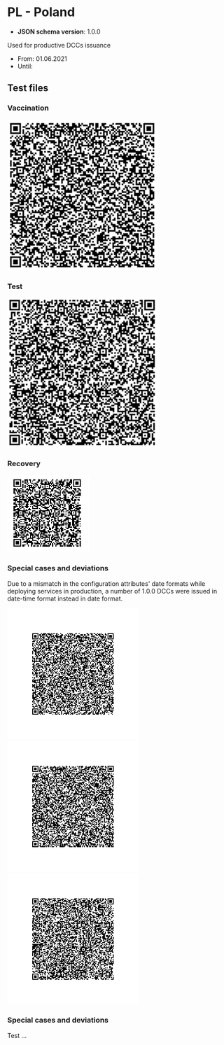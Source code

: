 # PL - Poland

* **JSON schema version**: 1.0.0

Used for productive DCCs issuance
* From: 01.06.2021
* Until:

## Test files

### Vaccination

![VAC](VAC.png)

### Test

![TEST](TEST.png)

### Recovery

![REC](REC.png)

### Special cases and deviations
Due to a mismatch in the configuration attributes' date formats while deploying services in production, a number of 1.0.0 DCCs were issued in date-time format instead in date format. 

![VAC-11](specialcases/VAC-11.png)
![VAC-12](specialcases/VAC-12.png)
![VAC-13](specialcases/VAC-13.png)

### Special cases and deviations
Test ...
